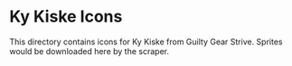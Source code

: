 # Ky Kiske Icons

This directory contains icons for Ky Kiske from Guilty Gear Strive.
Sprites would be downloaded here by the scraper.
